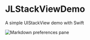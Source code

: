 # JLStackViewDemo
A simple UIStackView demo with Swift 


![Markdown preferences pane](/Users/janlor/Desktop/JLStackViewDemo/Pictures/JLStackViewLicecap.gif)